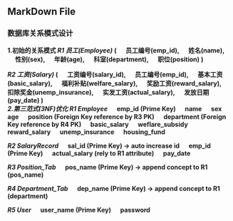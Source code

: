 ## MarkDown File
###  数据库关系模式设计

<b>1.初始的关系模式
*R1 员工(Employee)*
( 
&emsp;  员工编号(emp_id), 
&emsp;	姓名(name), 
&emsp;	性别(sex),
&emsp;	年龄(age),
&emsp;	科室(department),
&emsp;	职位(position)
) 

*R2 工资(Salary)*
( 
&emsp;  工资编号(salary_id),
&emsp;  员工编号(emp_id),
&emsp;  基本工资(basic_salary),
&emsp;  福利补贴(welfare_salary),
&emsp;  奖励工资(reward_salary),
&emsp;  扣除奖金(unemp_insurance),
&emsp;  实发工资(actual_salary),
&emsp;  发放日期(pay_date)
)
<br>
*2.第三范式(3NF)优化*
*R1 Employee*
&emsp; emp_id (Prime Key)
&emsp; name
&emsp; sex
&emsp; age
&emsp; position (Foreign Key reference by R3 PK)
&emsp; department (Foreign Key reference by R4 PK)
&emsp; basic_salary
&emsp; weflare_subsidy
&emsp; reward_salary
&emsp; unemp_insurance
&emsp; housing_fund

*R2 SalaryRecord*
&emsp; sal_id (Prime Key) -> auto increase id
&emsp; emp_id (Prime Key)
&emsp; actual_salary (rely to R1 attribute)
&emsp; pay_date

*R3 Position_Tab*
&emsp; pos_name (Prime Key) -> append concept to R1 (pos_name)

*R4 Department_Tab*
&emsp; dep_name (Prime Key) -> append concept to R1 (department)

*R5 User*
&emsp; user_name (Prime Key)
&emsp; password